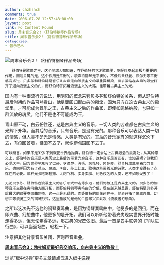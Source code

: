 ```yaml
---
author: chzhshch
comments: true
date: 2006-07-28 12:57:43+00:00
layout: post
link: No Content Found
slug: 周末音乐会2！（舒伯特钢琴作品专场）
title: 周末音乐会2！（舒伯特钢琴作品专场）
categories:
- 音乐艺术
---
```


			

                                                                    

![周末音乐会2！（舒伯特钢琴作品专场）](http://simg.sinajs.cn/blog7style/images/common/sg_trans.gif)

                                                           

                                                           

       舒伯特是歌曲之王，这个地球人都知道，在舒伯特的艺术歌曲里，钢琴伴奏起着极为重要的作用，而最关键的是，这个作用是平衡的，歌声和钢琴是平衡的，不像后来舒曼、沃尔夫等平衡感有点过。贝多芬和舒伯特是音乐从古典走向浪漫主义的最重要桥梁，贝多芬站在古典的殿堂打开了通向浪漫主义的门，而舒伯特开拓着浪漫主义的大路，但带着古典主义的光。

   国内有一种很流行的说法，用阴阳的概念来套贝多芬和舒伯特的关系，但从舒伯特最后时期的作品可以看出，他是要回归那古典的殿堂，因为只有在这古典主义的殿堂里，才可能成为音乐之王，古典主义之后的作曲家，即使如瓦格纳般，也只如一群流放的魂灵，他们不是也不可能成为王。

   青山原不动，白云任往还，这是古典主义的音乐，一切人类的苦难都在古典主义的光辉下升华。而其后的音乐，只有音乐，是没有光的。那种音乐可以表达人类一切的情感，但人类不光光是情感，人类是有光的。其后的音乐家有的就这样沉沦下去，有的回首着，但回不去了，就像伊甸园回不去了。

    可以断言，如果不是32岁不到就把世界给抛弃，舒伯特一定会站上古典殿堂的最高处，从某种意义上，舒伯特的音乐是人类历史上最后的带着光的音乐，这种音乐是否还有，谁知道呢？但我们必须庆幸，因为世界毕竟有了巴赫、亨德尔、海顿、莫扎特、贝多芬、舒伯特这些带着光的音乐，也同样因为有了荷马、屈原、李白、莎士比亚、歌德这些带着光的诗歌，人类才变得有了点存在的必要。那种光会吃喝拉撒、大炮飞机、卖身卖脑、利色权名的人类，还不如恐龙去了！

    无论贝多芬、舒伯特在浪漫主义的音乐形式中走得多远，他们的根还是古典主义的。贝多芬的钢琴音乐主要在奏鸣曲方面开拓，而舒伯特钢琴奏鸣曲的价值，现在越来越显露，舒伯特是贝多芬后最大的钢琴奏鸣曲宗师，这一点是无疑的。而舒伯特的价值还在于，他还开拓了像即兴曲、幻想曲等浪漫主义的钢琴形式，这里播放的是他的二套即兴曲以及《流浪者幻想曲》。

之所以这次先不选他的钢琴奏鸣曲，是因为钢琴奏鸣曲中，他更多的是回归，而在即兴曲、幻想曲中，他更多的是开拓。我们可以听听他带着光向现实世界开拓时能走得多远，但无论走得多远，那古典的光芒依旧。最后一首是四手联弹的《军队进行曲》，可以当返场曲，轻松一下。

注意把其他背景音乐关闭，否则声音重叠。

[**周末音乐会3：勃拉姆斯最好的交响乐，向古典主义的致敬！**](http://blog.sina.com.cn/u/486e105c010005cl)

浏览“缠中说禅”更多文章请点击进入[缠中说禅](http://blog.sina.com.cn/m/chzhshch)
